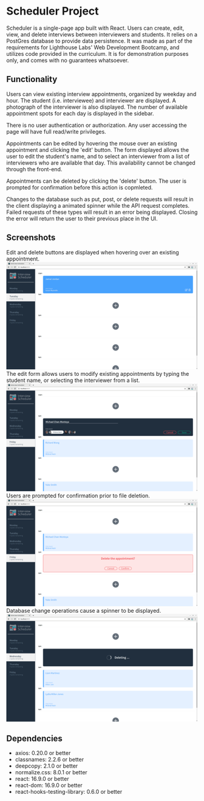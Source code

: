 # Scheduler Project

Scheduler is a single-page app built with React. Users can create, edit, view, and delete interviews between interviewers and students. It relies on a PostGres database to provide data persistence. It was made as part of the requirements for Lighthouse Labs' Web Development Bootcamp, and utilizes code provided in the curriculum. It is for demonstration purposes only, and comes with no guarantees whatsoever.

## Functionality

Users can view existing interview appointments, organized by weekday and hour. The student (i.e. interviewee) and interviewer are displayed. A photograph of the interviewer is also displayed. The number of available appointment spots for each day is displayed in the sidebar.

There is no user authentication or authorization. Any user accessing the page will have full read/write privileges.

Appointments can be edited by hovering the mouse over an existing appointment and clicking the 'edit' button. The form displayed allows the user to edit the student's name, and to select an interviewer from a list of interviewers who are available that day. This availability cannot be changed through the front-end.

Appointments can be deleted by clicking the 'delete' button. The user is prompted for confirmation before this action is copmleted.

Changes to the database such as put, post, or delete requests will result in the client displaying a animated spinner while the API request completes. Failed requests of these types will result in an error being displayed. Closing the error will return the user to their previous place in the UI.

## Screenshots
Edit and delete buttons are displayed when hovering over an existing appointment.
!["Edit and delete buttons are displayed when hovering over an existing appointment."](https://raw.githubusercontent.com/philipd/scheduler/master/docs/hover.png)
The edit form allows users to modify existing appointments by typing the student name, or selecting the interviewer from a list.
!["The edit form allows users to modify existing appointments by typing the student name, or selecting the interviewer from a list."](https://raw.githubusercontent.com/philipd/scheduler/master/docs/edit.png)
Users are prompted for confirmation prior to file deletion.
!["Users are prompted for confirmation prior to file deletion."](https://raw.githubusercontent.com/philipd/scheduler/master/docs/confirm.png)
Database change operations cause a spinner to be displayed.
!["Database change operations cause a spinner to be displayed."](https://raw.githubusercontent.com/philipd/scheduler/master/docs/deleting.png)

## Dependencies

- axios: 0.20.0 or better
- classnames: 2.2.6 or better
- deepcopy: 2.1.0 or better
- normalize.css: 8.0.1 or better
- react: 16.9.0 or better
- react-dom: 16.9.0 or better
- react-hooks-testing-library: 0.6.0 or better
